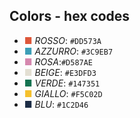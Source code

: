 ## Colors - hex codes
- <span style="color:#DD573A">&#9632;</span> *ROSSO*: `#DD573A`
- <span style="color:#3C9EB7">&#9632;</span> *AZZURRO*: `#3C9EB7`
- <span style="color:#D587AE">&#9632;</span> *ROSA*:`#D587AE`
- <span style="color:#E3DFD3">&#9632;</span> *BEIGE*: `#E3DFD3`
- <span style="color:#147351">&#9632;</span> *VERDE*: `#147351`
- <span style="color:#F5C02D">&#9632;</span> *GIALLO*: `#F5C02D`
- <span style="color:#1C2D46">&#9632;</span> *BLU*: `#1C2D46`